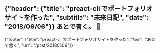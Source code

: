 {"header": {"title": "preact-cli でポートフォリオサイトを作った", "subtitle": "未来日記", "date": "2018/06/06"}}
あとで書く。

---
{"footer": {"title": "preact-cli でポートフォリオサイトを作った", "text": "あとで書く", "url": "/post/20180606"}}